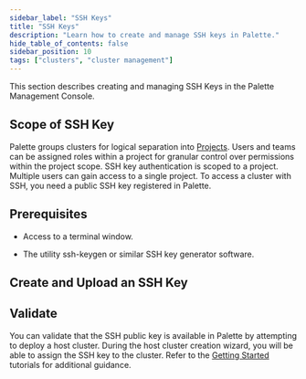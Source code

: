 ```yaml
---
sidebar_label: "SSH Keys"
title: "SSH Keys"
description: "Learn how to create and manage SSH keys in Palette."
hide_table_of_contents: false
sidebar_position: 10
tags: ["clusters", "cluster management"]
---
```


This section describes creating and managing SSH Keys in the Palette Management Console.

## Scope of SSH Key

Palette groups clusters for logical separation into [Projects](../../../tenant-settings/projects/projects.md). Users and
teams can be assigned roles within a project for granular control over permissions within the project scope. SSH key
authentication is scoped to a project. Multiple users can gain access to a single project. To access a cluster with SSH,
you need a public SSH key registered in Palette.

## Prerequisites

- Access to a terminal window.

- The utility ssh-keygen or similar SSH key generator software.

## Create and Upload an SSH Key

<PartialsComponent category="palette-setup" name="generate-ssh-key" />

## Validate

You can validate that the SSH public key is available in Palette by attempting to deploy a host cluster. During the host
cluster creation wizard, you will be able to assign the SSH key to the cluster. Refer to the
[Getting Started](/getting-started/) tutorials for additional guidance.
